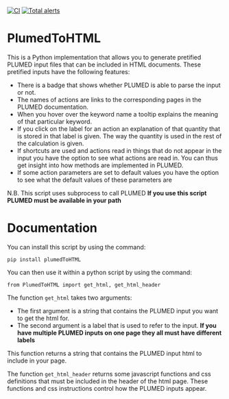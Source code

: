 [![CI](https://github.com/plumed/PlumedToHTML/actions/workflows/main.yml/badge.svg)](https://github.com/plumed/PlumedToHTML/actions/workflows/main.yml)
[![Total alerts](https://img.shields.io/lgtm/alerts/g/plumed/PlumedToHTML.svg?logo=lgtm&logoWidth=18)](https://lgtm.com/projects/g/plumed/PlumedToHTML/alerts/)

# PlumedToHTML

This is a Python implementation that allows you to generate pretified PLUMED input files that can be included in HTML documents.  These pretified inputs have the following features:

* There is a badge that shows whether PLUMED is able to parse the input or not.
* The names of actions are links to the corresponding pages in the PLUMED documentation.
* When you hover over the keyword name a tooltip explains the meaning of that particular keyword.
* If you click on the label for an action an explanation of that quantity that is stored in that label is given.  The way the quantity is used in the rest of the calculation is given.
* If shortcuts are used and actions read in things that do not appear in the input you have the option to see what actions are read in.  You can thus get insight into how methods are implemented in PLUMED.
* If some action parameters are set to default values you have the option to see what the default values of these parameters are 

N.B. This script uses subprocess to call PLUMED __If you use this script PLUMED must be available in your path__

# Documentation

You can install this script by using the command:

````
pip install plumedToHTML
````

You can then use it within a python script by using the command:

````
from PlumedToHTML import get_html, get_html_header
````

The function `get_html` takes two arguments:

* The first argument is a string that contains the PLUMED input you want to get the html for.
* The second argument is a label that is used to refer to the input.  __If you have multiple PLUMED inputs on one page they all must have different labels__

This function returns a string that contains the PLUMED input html to include in your page.

The function `get_html_header` returns some javascript functions and css definitions that must be included in the header of the html page.  These functions and css instructions control how the PLUMED inputs appear.
